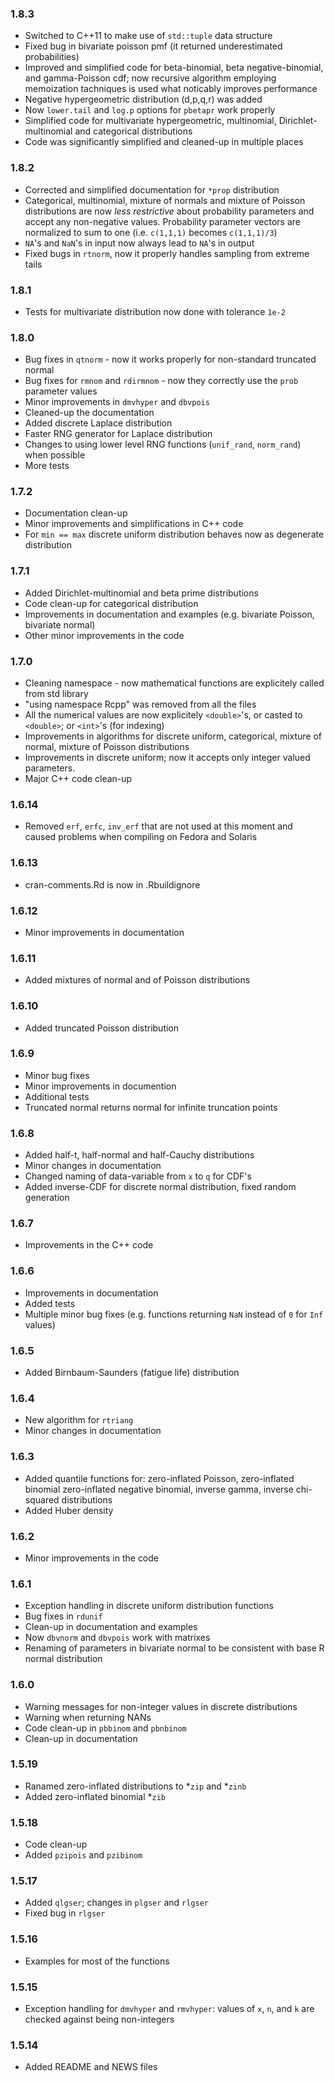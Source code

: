 
### 1.8.3

* Switched to C++11 to make use of `std::tuple` data structure
* Fixed bug in bivariate poisson pmf (it returned underestimated probabilities)
* Improved and simplified code for beta-binomial, beta negative-binomial,
  and gamma-Poisson cdf; now recursive algorithm employing memoization tachniques
  is used what noticably improves performance
* Negative hypergeometric distribution (d,p,q,r) was added
* Now `lower.tail` and `log.p` options for `pbetapr` work properly
* Simplified code for multivariate hypergeometric, multinomial,
  Dirichlet-multinomial and categorical distributions
* Code was significantly simplified and cleaned-up in multiple places

### 1.8.2

* Corrected and simplified documentation for `*prop` distribution
* Categorical, multinomial, mixture of normals and mixture of Poisson
  distributions are now *less restrictive* about probability parameters
  and accept any non-negative values. Probability parameter vectors are
  normalized to sum to one (i.e. `c(1,1,1)` becomes `c(1,1,1)/3`)
* `NA`'s and `NaN`'s in input now always lead to `NA`'s in output
* Fixed bugs in `rtnorm`, now it properly handles sampling from extreme
  tails

### 1.8.1

* Tests for multivariate distribution now done
  with tolerance `1e-2`

### 1.8.0

* Bug fixes in `qtnorm` - now it works properly for
  non-standard truncated normal
* Bug fixes for `rmnom` and `rdirmnom` - now they correctly
  use the `prob` parameter values
* Minor improvements in `dmvhyper` and `dbvpois`
* Cleaned-up the documentation
* Added discrete Laplace distribution
* Faster RNG generator for Laplace distribution
* Changes to using lower level RNG functions
  (`unif_rand`, `norm_rand`) when possible
* More tests

### 1.7.2

* Documentation clean-up
* Minor improvements and simplifications in C++ code
* For `min == max` discrete uniform distribution behaves now
  as degenerate distribution

### 1.7.1

* Added Dirichlet-multinomial and beta prime distributions
* Code clean-up for categorical distribution
* Improvements in documentation and examples (e.g. bivariate Poisson,
  bivariate normal)
* Other minor improvements in the code

### 1.7.0

* Cleaning namespace - now mathematical functions are explicitely
  called from std library
* "using namespace Rcpp" was removed from all the files
* All the numerical values are now explicitely `<double>`'s,
  or casted to `<double>`; or `<int>`'s (for indexing)
* Improvements in algorithms for discrete uniform, categorical,
  mixture of normal, mixture of Poisson distributions
* Improvements in discrete uniform; now it accepts only integer
  valued parameters.
* Major C++ code clean-up

### 1.6.14

* Removed `erf`, `erfc`, `inv_erf` that are not used at this moment and
  caused problems when compiling on Fedora and Solaris

### 1.6.13

* cran-comments.Rd is now in .Rbuildignore

### 1.6.12

* Minor improvements in documentation

### 1.6.11

* Added mixtures of normal and of Poisson distributions

### 1.6.10

* Added truncated Poisson distribution

### 1.6.9

* Minor bug fixes
* Minor improvements in documention
* Additional tests
* Truncated normal returns normal for infinite truncation points

### 1.6.8

* Added half-t, half-normal and half-Cauchy distributions
* Minor changes in documentation
* Changed naming of data-variable from `x` to `q` for CDF's
* Added inverse-CDF for discrete normal distribution, fixed 
  random generation

### 1.6.7

* Improvements in the C++ code

### 1.6.6

* Improvements in documentation
* Added tests
* Multiple minor bug fixes (e.g. functions returning `NaN`
  instead of `0` for `Inf` values)

### 1.6.5

* Added Birnbaum-Saunders (fatigue life) distribution

### 1.6.4

* New algorithm for `rtriang`
* Minor changes in documentation

### 1.6.3

* Added quantile functions for: zero-inflated Poisson, zero-inflated binomial
  zero-inflated negative binomial, inverse gamma, inverse chi-squared
  distributions
* Added Huber density

### 1.6.2

* Minor improvements in the code

### 1.6.1

* Exception handling in discrete uniform distribution functions
* Bug fixes in `rdunif`
* Clean-up in documentation and examples
* Now `dbvnorm` and `dbvpois` work with matrixes
* Renaming of parameters in bivariate normal to be consistent with
  base R normal distribution

### 1.6.0

* Warning messages for non-integer values in discrete distributions
* Warning when returning NANs
* Code clean-up in `pbbinom` and `pbnbinom`
* Clean-up in documentation

### 1.5.19

* Ranamed zero-inflated distributions to *`zip` and *`zinb`
* Added zero-inflated binomial *`zib`

### 1.5.18

* Code clean-up
* Added `pzipois` and `pzibinom`

### 1.5.17

* Added `qlgser`; changes in `plgser` and `rlgser`
* Fixed bug in `rlgser`

### 1.5.16

* Examples for most of the functions

### 1.5.15

* Exception handling for `dmvhyper` and `rmvhyper`: values of `x`, `n`,
  and `k` are checked against being non-integers

### 1.5.14

* Added README and NEWS files

